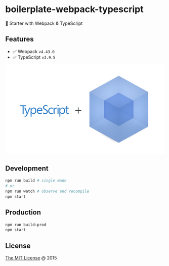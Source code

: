# boilerplate-webpack-typescript

🍴 Starter with Webpack & TypeScript

## Features

* :white_check_mark: Webpack `v4.43.0`
* :white_check_mark: TypeScript `v3.9.5`

![logo](./images/logo.png)

## Development

```bash
npm run build # single mode
# or
npm run watch # observe and recompile
npm start
```

## Production

```bash
npm run build:prod
npm start
```

## License

[The MIT License](http://piecioshka.mit-license.org) @ 2015
